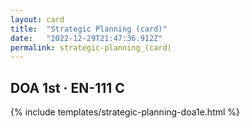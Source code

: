 ```yaml
---
layout: card
title:  "Strategic Planning (card)"
date:   "2022-12-29T21:47:36.912Z"
permalink: strategic-planning_(card)
---
```


## DOA 1st &middot; EN-111 C

{% include templates/strategic-planning-doa1e.html %}

